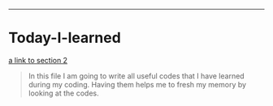 ***
# Today-I-learned
[a link to section 2](#section2)
<a href='a link to section 2'></a>
<a id="sec_1"></a>
> In this file I am going to write all useful codes that I have learned during my coding. Having them helps me to fresh my memory by looking at the codes.

